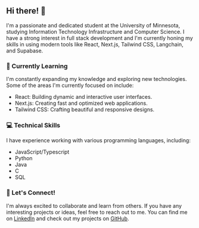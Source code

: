 ## Hi there! 👋

I'm a passionate and dedicated student at the University of Minnesota, studying Information Technology Infrastructure and Computer Science. I have a strong interest in full stack development and I'm currently honing my skills in using modern tools like React, Next.js, Tailwind CSS, Langchain, and Supabase.

### 🌱 Currently Learning
I'm constantly expanding my knowledge and exploring new technologies. Some of the areas I'm currently focused on include:

- React: Building dynamic and interactive user interfaces.
- Next.js: Creating fast and optimized web applications.
- Tailwind CSS: Crafting beautiful and responsive designs.

### 💻 Technical Skills
I have experience working with various programming languages, including:

- JavaScript/Typescript
- Python
- Java
- C
- SQL

### 🤝 Let's Connect!
I'm always excited to collaborate and learn from others. If you have any interesting projects or ideas, feel free to reach out to me. You can find me on [LinkedIn](https://www.linkedin.com/in/alex-vongseng/) and check out my projects on [GitHub](https://github.com/alex-von).
